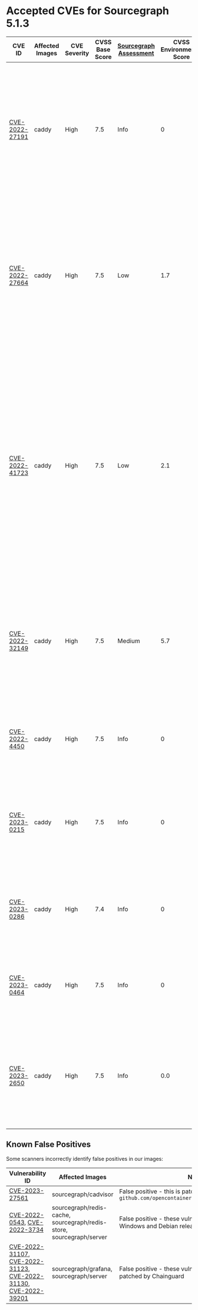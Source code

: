 # Accepted CVEs for Sourcegraph 5.1.3

| CVE ID                                                                          | Affected Images | CVE Severity | CVSS Base Score | [Sourcegraph Assessment](../../../engineering/dev/policies/vulnerability-management-policy.md#severity-levels) | CVSS Environmental Score | Details                                                                                                                                                                                                                                                                                                                                                                                             |
| ------------------------------------------------------------------------------- | --------------- | ------------ | --------------- | -------------------------------------------------------------------------------------------------------------- | ------------------------ | --------------------------------------------------------------------------------------------------------------------------------------------------------------------------------------------------------------------------------------------------------------------------------------------------------------------------------------------------------------------------------------------------- |
| [CVE-2022-27191](https://nvd.nist.gov/vuln/detail/CVE-2022-27191)               | caddy           | High         | 7.5             | Info                                                                                                           | 0                        | This image is only used in docker deployments. This vulnerability impacts SSH servers using the affected dependency. Caddy does not have ssh servers, much less using the dependency. Sourcegraph is not affected by this issue.                                                                                                                                                                    |
| [CVE-2022-27664](https://github.com/advisories/GHSA-69cg-p879-7622)             | caddy           | High         | 7.5             | Low                                                                                                            | 1.7                      | This image is only used in docker deployments. This is a denial of service vulnerability that could affect the availability of Sourcegraph services in specific situations. As Sourcegraph is run as an internal service, our assessment of the severity of this issue is Low.                                                                                                                      |
| [CVE-2022-41723](https://cve.mitre.org/cgi-bin/cvename.cgi?name=CVE-2022-41723) | caddy           | High         | 7.5             | Low                                                                                                            | 2.1                      | This image is only used in docker deployments. This is a denial of service vulnerability that could affect the availability of Sourcegraph services in specific situations. This vulnerability can only affect via internal traffic within our application, not external access or unauthenticated user, and limited to the site-admin vector. Our assessment of the severity of this issue is Low. |
| [CVE-2022-32149](https://access.redhat.com/security/cve/CVE-2022-32149)         | caddy           | High         | 7.5             | Medium                                                                                                         | 5.7                      | This image is only used in docker deployments. It could only potentially be used to cause a denial of service from an attacker in a privileged network position. It will be fixed in the next Sourcegraph release.                                                                                                                                                                                  |
| [CVE-2022-4450](https://cve.mitre.org/cgi-bin/cvename.cgi?name=CVE-2022-4450)   | caddy           | High         | 7.5             | Info                                                                                                           | 0                        | This image is only used in docker deployments. Caddy does not process PEM files and cannot be exploited by this issue.                                                                                                                                                                                                                                                                              |
| [CVE-2023-0215](https://cve.mitre.org/cgi-bin/cvename.cgi?name=CVE-2023-0215)   | caddy           | High         | 7.5             | Info                                                                                                           | 0                        | This image is only used in docker deployments. Caddy does not use SMIME, CMS and PKCS7 streaming capabilities and cannot be exploited by this issue.                                                                                                                                                                                                                                                |
| [CVE-2023-0286](https://cve.mitre.org/cgi-bin/cvename.cgi?name=CVE-2023-0286)   | caddy           | High         | 7.4             | Info                                                                                                           | 0                        | This image is only used in docker deployments. Caddy does not process X.400 addresses and cannot be exploited by this issue.                                                                                                                                                                                                                                                                        |
| [CVE-2023-0464](https://cve.mitre.org/cgi-bin/cvename.cgi?name=CVE-2023-0464)   | caddy           | High         | 7.5             | Info                                                                                                           | 0                        | This image is only used in docker deployments. Caddy does verify X.509 certificates and cannot be exploited by this issue.                                                                                                                                                                                                                                                                          |
| [CVE-2023-2650](https://www.cve.org/CVERecord?id=CVE-2023-2650)                 | caddy           | High         | 7.5             | Info                                                                                                           | 0.0                      | This image is only used in docker deployments. This issue only affects servers that allow client authentication using X.509 certificates, which our Caddy deployment does not.                                                                                                                                                                                                                      |

## Known False Positives

Some scanners incorrectly identify false positives in our images:

| Vulnerability ID                                                                                                                                                                                                                                                           | Affected Images                                                      | Note                                                                                     |
| -------------------------------------------------------------------------------------------------------------------------------------------------------------------------------------------------------------------------------------------------------------------------- | -------------------------------------------------------------------- | ---------------------------------------------------------------------------------------- |
| [CVE-2023-27561](https://www.cve.org/CVERecord?id=CVE-2023-27561)                                                                                                                                                                                                          | sourcegraph/cadvisor                                                 | False positive - this is patched in `github.com/opencontainers/runc/libcontainer@v1.1.5` |
| [CVE-2022-0543](https://www.cve.org/CVERecord?id=CVE-2022-0543), [CVE-2022-3734](https://www.cve.org/CVERecord?id=CVE-2022-3734)                                                                                                                                           | sourcegraph/redis-cache, sourcegraph/redis-store, sourcegraph/server | False positive - these vulnerabilities are specific to Windows and Debian releases       |
| [CVE-2022-31107](https://www.cve.org/CVERecord?id=CVE-2022-31107), [CVE-2022-31123](https://www.cve.org/CVERecord?id=CVE-2022-31123), [CVE-2022-31130](https://www.cve.org/CVERecord?id=CVE-2022-31130), [CVE-2022-39201](https://www.cve.org/CVERecord?id=CVE-2022-39201) | sourcegraph/grafana, sourcegraph/server                              | False positive - these vulnerabilities have been patched by Chainguard                   |
